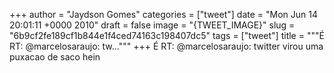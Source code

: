 
+++
author = "Jaydson Gomes"
categories = ["tweet"]
date = "Mon Jun 14 20:01:11 +0000 2010"
draft = false
image = "{TWEET_IMAGE}"
slug = "6b9cf2fe189cf1b844e1f4ced74163c198407dc5"
tags = ["tweet"]
title = """É RT: @marcelosaraujo: tw..."""
+++
É RT: @marcelosaraujo: twitter virou uma puxacao de saco hein
